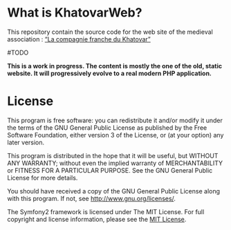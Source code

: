# What is KhatovarWeb?

This repository contain the source code for the web site of the medieval association : [“La compagnie franche du Khatovar”](http://www.compagniefranchedukhatovar.fr/)

#TODO

**This is a work in progress. The content is mostly the one of the old, static website. It will progressively evolve to a real modern PHP application.**

# License

This program is free software: you can redistribute it and/or modify it under the terms of the GNU General Public License as published by the Free Software Foundation, either version 3 of the License, or (at your option) any later version.

This program is distributed in the hope that it will be useful, but WITHOUT ANY WARRANTY; without even the implied warranty of MERCHANTABILITY or FITNESS FOR A PARTICULAR PURPOSE.  See the GNU General Public License for more details.

You should have received a copy of the GNU General Public License along with this program.  If not, see <http://www.gnu.org/licenses/>.

The Symfony2 framework is licensed under The MIT License. For full copyright and license information, please see the [MIT License](http://www.opensource.org/licenses/mit-license.php).
